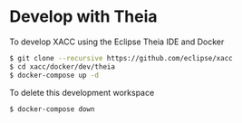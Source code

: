 # Develop with Theia

To develop XACC using the Eclipse Theia IDE and Docker

```bash
$ git clone --recursive https://github.com/eclipse/xacc
$ cd xacc/docker/dev/theia
$ docker-compose up -d
```

To delete this development workspace
```bash
$ docker-compose down
```